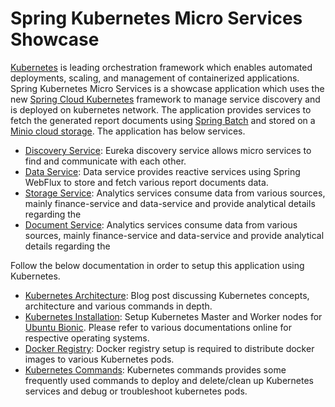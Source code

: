 # Spring Kubernetes Micro Services Showcase

[Kubernetes](https://kubernetes.io/docs/concepts/overview/what-is-kubernetes/) is leading orchestration framework which enables automated deployments, scaling, and management of containerized applications.
Spring Kubernetes Micro Services is a showcase application which uses the new [Spring Cloud Kubernetes](https://spring.io/projects/spring-cloud-kubernetes) framework to manage service discovery and is deployed on kubernetes network.
The application provides services to fetch the generated report documents using [Spring Batch](https://spring.io/projects/spring-batch) and stored on a [Minio cloud storage](https://min.io/).
The application has below services.

* [Discovery Service](discovery-service/README.md): Eureka discovery service allows micro services to find and communicate with each other.
* [Data Service](data-service/README.md): Data service provides reactive services using Spring WebFlux to store and fetch various report documents data.
* [Storage Service](storage-service/README.md): Analytics services consume data from various sources, mainly finance-service and data-service and provide analytical details regarding the 
* [Document Service](document-service/README.md): Analytics services consume data from various sources, mainly finance-service and data-service and provide analytical details regarding the

Follow the below documentation in order to setup this application using Kubernetes.

* [Kubernetes Architecture](http://emprovisetech.blogspot.com/2018/12/kubernetes-container-orchestration-at.html): Blog post discussing Kubernetes concepts, architecture and various commands in depth.
* [Kubernetes Installation](readme/Kubernetes_Installation.md): Setup Kubernetes Master and Worker nodes for [Ubuntu Bionic](http://releases.ubuntu.com/18.04/). Please refer to various documentations online for respective operating systems.
* [Docker Registry](readme/Docker_Registry.md): Docker registry setup is required to distribute docker images to various Kubernetes pods. 
* [Kubernetes Commands](readme/Kubernetes_Commands.md): Kubernetes commands provides some frequently used commands to deploy and delete/clean up Kubernetes services and debug or troubleshoot kubernetes pods.
